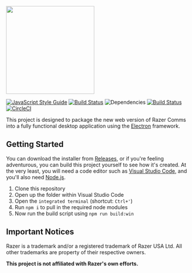 <img src='https://web.comms.razerzone.com/assets/images/watermark.svg' width='auto' height='240px' />

[![JavaScript Style Guide](https://img.shields.io/badge/code%20style-standard-brightgreen.svg)](http://standardjs.com/) [![Build Status](https://travis-ci.org/njbmartin/razer-comms-desktop.svg?branch=master)](https://travis-ci.org/njbmartin/razer-comms-desktop) ![Dependencies](https://david-dm.org/njbmartin/razer-comms-desktop.svg) [![Build Status](https://travis-ci.org/njbmartin/razer-comms-desktop.svg?branch=master)](https://travis-ci.org/njbmartin/razer-comms-desktop) [![CircleCI](https://circleci.com/gh/njbmartin/razer-comms-desktop.svg?style=svg)](https://circleci.com/gh/njbmartin/razer-comms-desktop)

This project is designed to package the new web version of Razer Comms into a fully functional desktop application using the [Electron](http://electron.atom.io/) framework.

## Getting Started

You can download the installer from [Releases](https://github.com/njbmartin/razer-comms-desktop/releases), or if you're feeling adventurous, you can build this project yourself to see how it's created. At the very least, you will need a code editor such as [Visual Studio Code](https://code.visualstudio.com/), and you'll also need [Node.js](https://nodejs.org/).

1. Clone this repository
2. Open up the folder within Visual Studio Code
3. Open the `integrated terminal` (shortcut: `Ctrl+'`)
4. Run `npm i` to pull in the required node modules
5. Now run the build script using `npm run build:win`

## Important Notices

Razer is a trademark and/or a registered trademark of Razer USA Ltd.
All other trademarks are property of their respective owners.

**This project is not affiliated with Razer's own efforts.**

